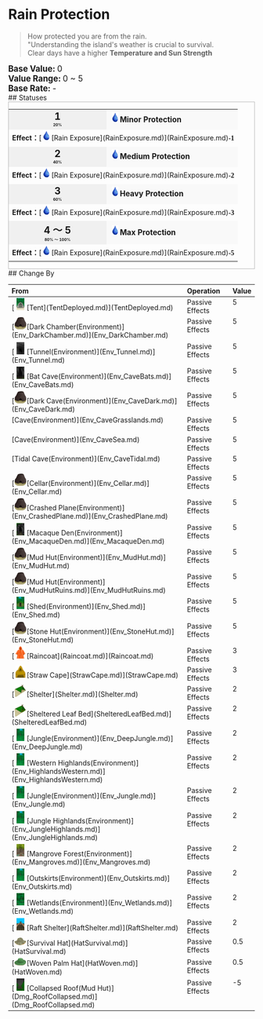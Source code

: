 # Rain Protection  
> How protected you are from the rain.  
> "Understanding the island's weather is crucial to survival.<br>Clear days have a higher <b>Temperature and Sun Strength</b>  
  
<div style="font-size:1.2em"><b>Base Value: </b> 0 </div>  
<div style="font-size:1.2em"><b>Value Range: </b> 0 ~ 5 </div>  
<div style="font-size:1.2em"><b>Base Rate: </b> - </div>  
## Statuses  
<div  style="border:1px solid #BBB"><table><tr style="height:2em;"><td style="background-color:#F0F0F0;text-align:center;width:180px;font-size:1.4em;font-weight:bold;vertical-align:middle;"><div>1<div><div style="font-size:0.4em">20%</div></td><td colspan=2 style="font-size:1.1em;vertical-align:middle;background-color:#F9F9F9;"><div><b><div style="width:20px;display:inline-block;text-align:center"><img decoding="async" src="Sprite/Thirst.png" href="a.md" style="max-width:20px;max-height:20px;"></div>Minor Protection</b></div><div style="font-size:0.8em;padding-top:4px;"></div></td></tr><tr><td colspan=2><b>Effect：</b>[<div style="width:20px;display:inline-block;text-align:center"><img decoding="async" src="Sprite/Thirst.png" href="a.md" style="max-width:20px;max-height:20px;"></div>[Rain Exposure](RainExposure.md)](RainExposure.md)<span style="font-family:ui-monospace"><b>-1</b></span></td></tr><tr><td colspan=2></td></tr><tr style="height:2em;"><td style="background-color:#F0F0F0;text-align:center;width:180px;font-size:1.4em;font-weight:bold;vertical-align:middle;"><div>2<div><div style="font-size:0.4em">40%</div></td><td colspan=2 style="font-size:1.1em;vertical-align:middle;background-color:#F9F9F9;"><div><b><div style="width:20px;display:inline-block;text-align:center"><img decoding="async" src="Sprite/Thirst.png" href="a.md" style="max-width:20px;max-height:20px;"></div>Medium Protection</b></div><div style="font-size:0.8em;padding-top:4px;"></div></td></tr><tr><td colspan=2><b>Effect：</b>[<div style="width:20px;display:inline-block;text-align:center"><img decoding="async" src="Sprite/Thirst.png" href="a.md" style="max-width:20px;max-height:20px;"></div>[Rain Exposure](RainExposure.md)](RainExposure.md)<span style="font-family:ui-monospace"><b>-2</b></span></td></tr><tr><td colspan=2></td></tr><tr style="height:2em;"><td style="background-color:#F0F0F0;text-align:center;width:180px;font-size:1.4em;font-weight:bold;vertical-align:middle;"><div>3<div><div style="font-size:0.4em">60%</div></td><td colspan=2 style="font-size:1.1em;vertical-align:middle;background-color:#F9F9F9;"><div><b><div style="width:20px;display:inline-block;text-align:center"><img decoding="async" src="Sprite/Thirst.png" href="a.md" style="max-width:20px;max-height:20px;"></div>Heavy Protection</b></div><div style="font-size:0.8em;padding-top:4px;"></div></td></tr><tr><td colspan=2><b>Effect：</b>[<div style="width:20px;display:inline-block;text-align:center"><img decoding="async" src="Sprite/Thirst.png" href="a.md" style="max-width:20px;max-height:20px;"></div>[Rain Exposure](RainExposure.md)](RainExposure.md)<span style="font-family:ui-monospace"><b>-3</b></span></td></tr><tr><td colspan=2></td></tr><tr style="height:2em;"><td style="background-color:#F0F0F0;text-align:center;width:180px;font-size:1.4em;font-weight:bold;vertical-align:middle;"><div>4 ～ 5<div><div style="font-size:0.4em">80% ～ 100%</div></td><td colspan=2 style="font-size:1.1em;vertical-align:middle;background-color:#F9F9F9;"><div><b><div style="width:20px;display:inline-block;text-align:center"><img decoding="async" src="Sprite/Thirst.png" href="a.md" style="max-width:20px;max-height:20px;"></div>Max Protection</b></div><div style="font-size:0.8em;padding-top:4px;"></div></td></tr><tr><td colspan=2><b>Effect：</b>[<div style="width:20px;display:inline-block;text-align:center"><img decoding="async" src="Sprite/Thirst.png" href="a.md" style="max-width:20px;max-height:20px;"></div>[Rain Exposure](RainExposure.md)](RainExposure.md)<span style="font-family:ui-monospace"><b>-5</b></span></td></tr><tr><td colspan=2></td></tr></table></div>  
## Change By  
<table class="table table-bordered" data-toggle="table"  ><thead style=""><tr ><th  style="text-align:left;vertical-align:top;"  >From</th><th  style="text-align:left;vertical-align:top;"  >Operation</th><th  style="text-align:left;vertical-align:top;"  data-sortable="true"  >Value</th></tr></thead><tr ><td  style="text-align:left;vertical-align:top;"  >[<div style="width:25px;display:inline-block;text-align:center"><img decoding="async" src="Sprite/TentDeployed.png" href="a.md" style="max-width:25px;max-height:25px;"></div>[Tent](TentDeployed.md)](TentDeployed.md)</td><td  style="text-align:left;vertical-align:top;"  >Passive Effects</td><td  style="text-align:left;vertical-align:top;"  >5</td></tr><tr ><td  style="text-align:left;vertical-align:top;"  >[<div style="width:25px;display:inline-block;text-align:center"><img decoding="async" src="Sprite/Kiln.png" href="a.md" style="max-width:25px;max-height:25px;"></div>[Dark Chamber(Environment)](Env_DarkChamber.md)](Env_DarkChamber.md)</td><td  style="text-align:left;vertical-align:top;"  >Passive Effects</td><td  style="text-align:left;vertical-align:top;"  >5</td></tr><tr ><td  style="text-align:left;vertical-align:top;"  >[<div style="width:25px;display:inline-block;text-align:center"><img decoding="async" src="Sprite/NarrowTunnel.png" href="a.md" style="max-width:25px;max-height:25px;"></div>[Tunnel(Environment)](Env_Tunnel.md)](Env_Tunnel.md)</td><td  style="text-align:left;vertical-align:top;"  >Passive Effects</td><td  style="text-align:left;vertical-align:top;"  >5</td></tr><tr ><td  style="text-align:left;vertical-align:top;"  >[<div style="width:25px;display:inline-block;text-align:center"><img decoding="async" src="Sprite/BatCave.png" href="a.md" style="max-width:25px;max-height:25px;"></div>[Bat Cave(Environment)](Env_CaveBats.md)](Env_CaveBats.md)</td><td  style="text-align:left;vertical-align:top;"  >Passive Effects</td><td  style="text-align:left;vertical-align:top;"  >5</td></tr><tr ><td  style="text-align:left;vertical-align:top;"  >[<div style="width:25px;display:inline-block;text-align:center"><img decoding="async" src="Sprite/Kiln.png" href="a.md" style="max-width:25px;max-height:25px;"></div>[Dark Cave(Environment)](Env_CaveDark.md)](Env_CaveDark.md)</td><td  style="text-align:left;vertical-align:top;"  >Passive Effects</td><td  style="text-align:left;vertical-align:top;"  >5</td></tr><tr ><td  style="text-align:left;vertical-align:top;"  >[Cave(Environment)](Env_CaveGrasslands.md)</td><td  style="text-align:left;vertical-align:top;"  >Passive Effects</td><td  style="text-align:left;vertical-align:top;"  >5</td></tr><tr ><td  style="text-align:left;vertical-align:top;"  >[Cave(Environment)](Env_CaveSea.md)</td><td  style="text-align:left;vertical-align:top;"  >Passive Effects</td><td  style="text-align:left;vertical-align:top;"  >5</td></tr><tr ><td  style="text-align:left;vertical-align:top;"  >[Tidal Cave(Environment)](Env_CaveTidal.md)</td><td  style="text-align:left;vertical-align:top;"  >Passive Effects</td><td  style="text-align:left;vertical-align:top;"  >5</td></tr><tr ><td  style="text-align:left;vertical-align:top;"  >[<div style="width:25px;display:inline-block;text-align:center"><img decoding="async" src="Sprite/Kiln.png" href="a.md" style="max-width:25px;max-height:25px;"></div>[Cellar(Environment)](Env_Cellar.md)](Env_Cellar.md)</td><td  style="text-align:left;vertical-align:top;"  >Passive Effects</td><td  style="text-align:left;vertical-align:top;"  >5</td></tr><tr ><td  style="text-align:left;vertical-align:top;"  >[<div style="width:25px;display:inline-block;text-align:center"><img decoding="async" src="Sprite/Kiln.png" href="a.md" style="max-width:25px;max-height:25px;"></div>[Crashed Plane(Environment)](Env_CrashedPlane.md)](Env_CrashedPlane.md)</td><td  style="text-align:left;vertical-align:top;"  >Passive Effects</td><td  style="text-align:left;vertical-align:top;"  >5</td></tr><tr ><td  style="text-align:left;vertical-align:top;"  >[<div style="width:25px;display:inline-block;text-align:center"><img decoding="async" src="Sprite/MacaqueDen.png" href="a.md" style="max-width:25px;max-height:25px;"></div>[Macaque Den(Environment)](Env_MacaqueDen.md)](Env_MacaqueDen.md)</td><td  style="text-align:left;vertical-align:top;"  >Passive Effects</td><td  style="text-align:left;vertical-align:top;"  >5</td></tr><tr ><td  style="text-align:left;vertical-align:top;"  >[<div style="width:25px;display:inline-block;text-align:center"><img decoding="async" src="Sprite/Kiln.png" href="a.md" style="max-width:25px;max-height:25px;"></div>[Mud Hut(Environment)](Env_MudHut.md)](Env_MudHut.md)</td><td  style="text-align:left;vertical-align:top;"  >Passive Effects</td><td  style="text-align:left;vertical-align:top;"  >5</td></tr><tr ><td  style="text-align:left;vertical-align:top;"  >[<div style="width:25px;display:inline-block;text-align:center"><img decoding="async" src="Sprite/Kiln.png" href="a.md" style="max-width:25px;max-height:25px;"></div>[Mud Hut(Environment)](Env_MudHutRuins.md)](Env_MudHutRuins.md)</td><td  style="text-align:left;vertical-align:top;"  >Passive Effects</td><td  style="text-align:left;vertical-align:top;"  >5</td></tr><tr ><td  style="text-align:left;vertical-align:top;"  >[<div style="width:25px;display:inline-block;text-align:center"><img decoding="async" src="Sprite/Shed.png" href="a.md" style="max-width:25px;max-height:25px;"></div>[Shed(Environment)](Env_Shed.md)](Env_Shed.md)</td><td  style="text-align:left;vertical-align:top;"  >Passive Effects</td><td  style="text-align:left;vertical-align:top;"  >5</td></tr><tr ><td  style="text-align:left;vertical-align:top;"  >[<div style="width:25px;display:inline-block;text-align:center"><img decoding="async" src="Sprite/Kiln.png" href="a.md" style="max-width:25px;max-height:25px;"></div>[Stone Hut(Environment)](Env_StoneHut.md)](Env_StoneHut.md)</td><td  style="text-align:left;vertical-align:top;"  >Passive Effects</td><td  style="text-align:left;vertical-align:top;"  >5</td></tr><tr ><td  style="text-align:left;vertical-align:top;"  >[<div style="width:25px;display:inline-block;text-align:center"><img decoding="async" src="Sprite/Raincoat.png" href="a.md" style="max-width:25px;max-height:25px;"></div>[Raincoat](Raincoat.md)](Raincoat.md)</td><td  style="text-align:left;vertical-align:top;"  >Passive Effects</td><td  style="text-align:left;vertical-align:top;"  >3</td></tr><tr ><td  style="text-align:left;vertical-align:top;"  >[<div style="width:25px;display:inline-block;text-align:center"><img decoding="async" src="Sprite/StrawCape.png" href="a.md" style="max-width:25px;max-height:25px;"></div>[Straw Cape](StrawCape.md)](StrawCape.md)</td><td  style="text-align:left;vertical-align:top;"  >Passive Effects</td><td  style="text-align:left;vertical-align:top;"  >3</td></tr><tr ><td  style="text-align:left;vertical-align:top;"  >[<div style="width:25px;display:inline-block;text-align:center"><img decoding="async" src="Sprite/Shelter.png" href="a.md" style="max-width:25px;max-height:25px;"></div>[Shelter](Shelter.md)](Shelter.md)</td><td  style="text-align:left;vertical-align:top;"  >Passive Effects</td><td  style="text-align:left;vertical-align:top;"  >2</td></tr><tr ><td  style="text-align:left;vertical-align:top;"  >[<div style="width:25px;display:inline-block;text-align:center"><img decoding="async" src="Sprite/ShelteredLleafBed.png" href="a.md" style="max-width:25px;max-height:25px;"></div>[Sheltered Leaf Bed](ShelteredLeafBed.md)](ShelteredLeafBed.md)</td><td  style="text-align:left;vertical-align:top;"  >Passive Effects</td><td  style="text-align:left;vertical-align:top;"  >2</td></tr><tr ><td  style="text-align:left;vertical-align:top;"  >[<div style="width:25px;display:inline-block;text-align:center"><img decoding="async" src="Sprite/Jungle.png" href="a.md" style="max-width:25px;max-height:25px;"></div>[Jungle(Environment)](Env_DeepJungle.md)](Env_DeepJungle.md)</td><td  style="text-align:left;vertical-align:top;"  >Passive Effects</td><td  style="text-align:left;vertical-align:top;"  >2</td></tr><tr ><td  style="text-align:left;vertical-align:top;"  >[<div style="width:25px;display:inline-block;text-align:center"><img decoding="async" src="Sprite/Jungle.png" href="a.md" style="max-width:25px;max-height:25px;"></div>[Western Highlands(Environment)](Env_HighlandsWestern.md)](Env_HighlandsWestern.md)</td><td  style="text-align:left;vertical-align:top;"  >Passive Effects</td><td  style="text-align:left;vertical-align:top;"  >2</td></tr><tr ><td  style="text-align:left;vertical-align:top;"  >[<div style="width:25px;display:inline-block;text-align:center"><img decoding="async" src="Sprite/Jungle.png" href="a.md" style="max-width:25px;max-height:25px;"></div>[Jungle(Environment)](Env_Jungle.md)](Env_Jungle.md)</td><td  style="text-align:left;vertical-align:top;"  >Passive Effects</td><td  style="text-align:left;vertical-align:top;"  >2</td></tr><tr ><td  style="text-align:left;vertical-align:top;"  >[<div style="width:25px;display:inline-block;text-align:center"><img decoding="async" src="Sprite/Jungle.png" href="a.md" style="max-width:25px;max-height:25px;"></div>[Jungle Highlands(Environment)](Env_JungleHighlands.md)](Env_JungleHighlands.md)</td><td  style="text-align:left;vertical-align:top;"  >Passive Effects</td><td  style="text-align:left;vertical-align:top;"  >2</td></tr><tr ><td  style="text-align:left;vertical-align:top;"  >[<div style="width:25px;display:inline-block;text-align:center"><img decoding="async" src="Sprite/Mangroves.png" href="a.md" style="max-width:25px;max-height:25px;"></div>[Mangrove Forest(Environment)](Env_Mangroves.md)](Env_Mangroves.md)</td><td  style="text-align:left;vertical-align:top;"  >Passive Effects</td><td  style="text-align:left;vertical-align:top;"  >2</td></tr><tr ><td  style="text-align:left;vertical-align:top;"  >[<div style="width:25px;display:inline-block;text-align:center"><img decoding="async" src="Sprite/Jungle.png" href="a.md" style="max-width:25px;max-height:25px;"></div>[Outskirts(Environment)](Env_Outskirts.md)](Env_Outskirts.md)</td><td  style="text-align:left;vertical-align:top;"  >Passive Effects</td><td  style="text-align:left;vertical-align:top;"  >2</td></tr><tr ><td  style="text-align:left;vertical-align:top;"  >[<div style="width:25px;display:inline-block;text-align:center"><img decoding="async" src="Sprite/Wetlands.png" href="a.md" style="max-width:25px;max-height:25px;"></div>[Wetlands(Environment)](Env_Wetlands.md)](Env_Wetlands.md)</td><td  style="text-align:left;vertical-align:top;"  >Passive Effects</td><td  style="text-align:left;vertical-align:top;"  >2</td></tr><tr ><td  style="text-align:left;vertical-align:top;"  >[<div style="width:25px;display:inline-block;text-align:center"><img decoding="async" src="Sprite/RaftShelter.png" href="a.md" style="max-width:25px;max-height:25px;"></div>[Raft Shelter](RaftShelter.md)](RaftShelter.md)</td><td  style="text-align:left;vertical-align:top;"  >Passive Effects</td><td  style="text-align:left;vertical-align:top;"  >2</td></tr><tr ><td  style="text-align:left;vertical-align:top;"  >[<div style="width:25px;display:inline-block;text-align:center"><img decoding="async" src="Sprite/HatSurvival.png" href="a.md" style="max-width:25px;max-height:25px;"></div>[Survival Hat](HatSurvival.md)](HatSurvival.md)</td><td  style="text-align:left;vertical-align:top;"  >Passive Effects</td><td  style="text-align:left;vertical-align:top;"  >0.5</td></tr><tr ><td  style="text-align:left;vertical-align:top;"  >[<div style="width:25px;display:inline-block;text-align:center"><img decoding="async" src="Sprite/WovenHat.png" href="a.md" style="max-width:25px;max-height:25px;"></div>[Woven Palm Hat](HatWoven.md)](HatWoven.md)</td><td  style="text-align:left;vertical-align:top;"  >Passive Effects</td><td  style="text-align:left;vertical-align:top;"  >0.5</td></tr><tr ><td  style="text-align:left;vertical-align:top;"  >[<div style="width:25px;display:inline-block;text-align:center"><img decoding="async" src="Sprite/CollapsedRoof.png" href="a.md" style="max-width:25px;max-height:25px;"></div>[Collapsed Roof(Mud Hut)](Dmg_RoofCollapsed.md)](Dmg_RoofCollapsed.md)</td><td  style="text-align:left;vertical-align:top;"  >Passive Effects</td><td  style="text-align:left;vertical-align:top;"  >-5</td></tr></tbody></table>  
  


<script>document.title="Rain Protection - Card Survival Wiki";</script>